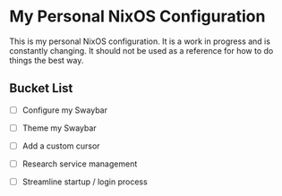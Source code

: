 # My Personal NixOS Configuration

This is my personal NixOS configuration. It is a work in progress and is
constantly changing. It should not be used as a reference for how to do things the best way.

## Bucket List

- [ ] Configure my Swaybar
- [ ] Theme my Swaybar
- [ ] Add a custom cursor
- [ ] Research service management
- [ ] Streamline startup / login process
  
